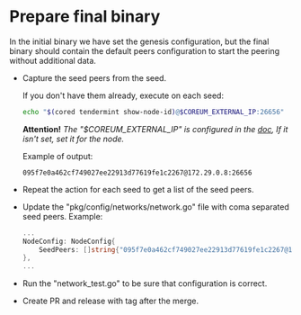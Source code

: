 # Prepare final binary

In the initial binary we have set the genesis configuration, but the final binary should contain the default peers configuration
to start the peering without additional data.

* Capture the seed peers from the seed.

    If you don't have them already, execute on each seed:
    ```bash
    echo "$(cored tendermint show-node-id)@$COREUM_EXTERNAL_IP:26656"
    ```
  
    **Attention!** *The "$COREUM_EXTERNAL_IP" is configured in the [doc](../../src/validator/set-connection-config.md),
    If it isn't set, set it for the node.*    

    Example of output:
    ```
    095f7e0a462cf749027ee22913d77619fe1c2267@172.29.0.8:26656
    ```
   
* Repeat the action for each seed to get a list of the seed peers.

* Update the "pkg/config/networks/network.go" file with coma separated seed peers. 
  Example:  
  ```go
  ...
  NodeConfig: NodeConfig{
	  SeedPeers: []string{"095f7e0a462cf749027ee22913d77619fe1c2267@172.29.0.8:26656,602df7489bd45626af5c9a4ea7f700ceb2222b19@35.223.81.227:26656"},
  },
  ...
  ```

* Run the "network_test.go" to be sure that configuration is correct.

* Create PR and release with tag after the merge.
